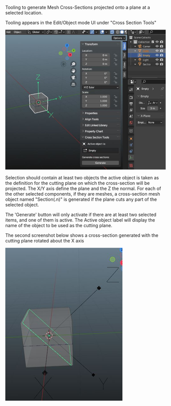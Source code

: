 Tooling to generate Mesh Cross-Sections projected onto a plane at a selected location.

Tooling appears in the Edit/Object mode UI under "Cross Section Tools"

![Screenshot](documentation/screenshot_1.jpg)

Selection should contain at least two objects the active object is taken as the definition 
for the cutting plane on which the cross-section will be projected. The X/Y axis define the plane and the Z the normal.
For each of the other selected components, if they are meshes, a cross-section mesh object named "Section(.n)" is 
generated if the plane cuts any part of the selected object.

The 'Generate' button will only activate if there are at least two selected items, and one of them is active. 
The Active object label will display the name of the object to be used as the cutting plane.

The second screenshot below shows a cross-section generated with the cutting plane rotated about the X axis

![Screenshot](documentation/screenshot_2.jpg)